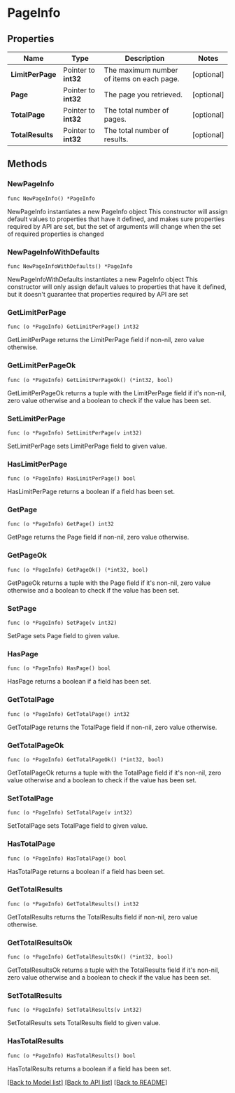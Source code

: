 # PageInfo

## Properties

Name | Type | Description | Notes
------------ | ------------- | ------------- | -------------
**LimitPerPage** | Pointer to **int32** | The maximum number of items on each page. | [optional] 
**Page** | Pointer to **int32** | The page you retrieved. | [optional] 
**TotalPage** | Pointer to **int32** | The total number of pages. | [optional] 
**TotalResults** | Pointer to **int32** | The total number of results. | [optional] 

## Methods

### NewPageInfo

`func NewPageInfo() *PageInfo`

NewPageInfo instantiates a new PageInfo object
This constructor will assign default values to properties that have it defined,
and makes sure properties required by API are set, but the set of arguments
will change when the set of required properties is changed

### NewPageInfoWithDefaults

`func NewPageInfoWithDefaults() *PageInfo`

NewPageInfoWithDefaults instantiates a new PageInfo object
This constructor will only assign default values to properties that have it defined,
but it doesn't guarantee that properties required by API are set

### GetLimitPerPage

`func (o *PageInfo) GetLimitPerPage() int32`

GetLimitPerPage returns the LimitPerPage field if non-nil, zero value otherwise.

### GetLimitPerPageOk

`func (o *PageInfo) GetLimitPerPageOk() (*int32, bool)`

GetLimitPerPageOk returns a tuple with the LimitPerPage field if it's non-nil, zero value otherwise
and a boolean to check if the value has been set.

### SetLimitPerPage

`func (o *PageInfo) SetLimitPerPage(v int32)`

SetLimitPerPage sets LimitPerPage field to given value.

### HasLimitPerPage

`func (o *PageInfo) HasLimitPerPage() bool`

HasLimitPerPage returns a boolean if a field has been set.

### GetPage

`func (o *PageInfo) GetPage() int32`

GetPage returns the Page field if non-nil, zero value otherwise.

### GetPageOk

`func (o *PageInfo) GetPageOk() (*int32, bool)`

GetPageOk returns a tuple with the Page field if it's non-nil, zero value otherwise
and a boolean to check if the value has been set.

### SetPage

`func (o *PageInfo) SetPage(v int32)`

SetPage sets Page field to given value.

### HasPage

`func (o *PageInfo) HasPage() bool`

HasPage returns a boolean if a field has been set.

### GetTotalPage

`func (o *PageInfo) GetTotalPage() int32`

GetTotalPage returns the TotalPage field if non-nil, zero value otherwise.

### GetTotalPageOk

`func (o *PageInfo) GetTotalPageOk() (*int32, bool)`

GetTotalPageOk returns a tuple with the TotalPage field if it's non-nil, zero value otherwise
and a boolean to check if the value has been set.

### SetTotalPage

`func (o *PageInfo) SetTotalPage(v int32)`

SetTotalPage sets TotalPage field to given value.

### HasTotalPage

`func (o *PageInfo) HasTotalPage() bool`

HasTotalPage returns a boolean if a field has been set.

### GetTotalResults

`func (o *PageInfo) GetTotalResults() int32`

GetTotalResults returns the TotalResults field if non-nil, zero value otherwise.

### GetTotalResultsOk

`func (o *PageInfo) GetTotalResultsOk() (*int32, bool)`

GetTotalResultsOk returns a tuple with the TotalResults field if it's non-nil, zero value otherwise
and a boolean to check if the value has been set.

### SetTotalResults

`func (o *PageInfo) SetTotalResults(v int32)`

SetTotalResults sets TotalResults field to given value.

### HasTotalResults

`func (o *PageInfo) HasTotalResults() bool`

HasTotalResults returns a boolean if a field has been set.


[[Back to Model list]](../README.md#documentation-for-models) [[Back to API list]](../README.md#documentation-for-api-endpoints) [[Back to README]](../README.md)


